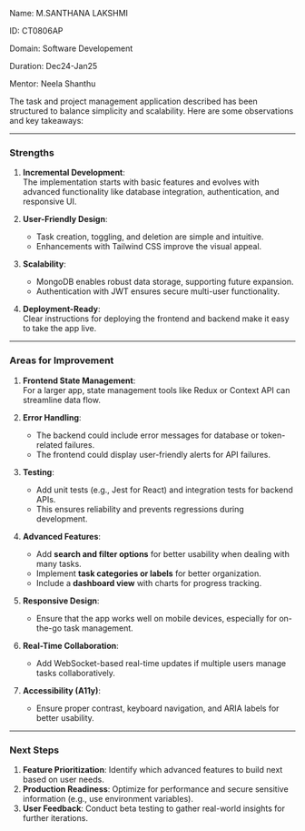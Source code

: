 Name: M.SANTHANA LAKSHMI

ID: CT0806AP

Domain: Software Developement

Duration: Dec24-Jan25

Mentor: Neela Shanthu


The task and project management application described has been structured to balance simplicity and scalability. Here are some observations and key takeaways:

---

### **Strengths**
1. **Incremental Development**:  
   The implementation starts with basic features and evolves with advanced functionality like database integration, authentication, and responsive UI.

2. **User-Friendly Design**:  
   - Task creation, toggling, and deletion are simple and intuitive.
   - Enhancements with Tailwind CSS improve the visual appeal.

3. **Scalability**:  
   - MongoDB enables robust data storage, supporting future expansion.
   - Authentication with JWT ensures secure multi-user functionality.

4. **Deployment-Ready**:  
   Clear instructions for deploying the frontend and backend make it easy to take the app live.

---

### **Areas for Improvement**
1. **Frontend State Management**:  
   For a larger app, state management tools like Redux or Context API can streamline data flow.

2. **Error Handling**:  
   - The backend could include error messages for database or token-related failures.
   - The frontend could display user-friendly alerts for API failures.

3. **Testing**:  
   - Add unit tests (e.g., Jest for React) and integration tests for backend APIs.
   - This ensures reliability and prevents regressions during development.

4. **Advanced Features**:  
   - Add **search and filter options** for better usability when dealing with many tasks.  
   - Implement **task categories or labels** for better organization.  
   - Include a **dashboard view** with charts for progress tracking.

5. **Responsive Design**:  
   - Ensure that the app works well on mobile devices, especially for on-the-go task management.

6. **Real-Time Collaboration**:  
   - Add WebSocket-based real-time updates if multiple users manage tasks collaboratively.

7. **Accessibility (A11y)**:  
   - Ensure proper contrast, keyboard navigation, and ARIA labels for better usability.

---

### **Next Steps**
1. **Feature Prioritization**: Identify which advanced features to build next based on user needs.  
2. **Production Readiness**: Optimize for performance and secure sensitive information (e.g., use environment variables).  
3. **User Feedback**: Conduct beta testing to gather real-world insights for further iterations.  

